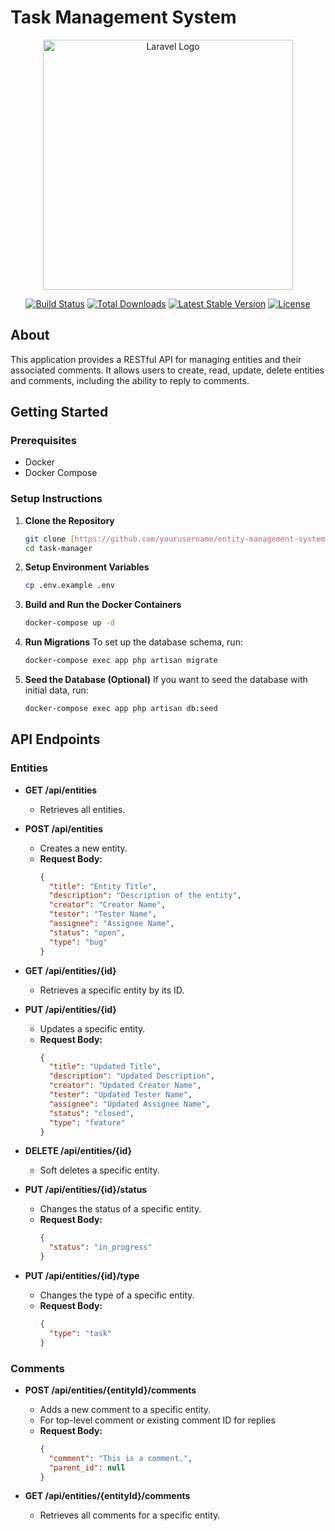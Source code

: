 # Task Management System

<p align="center"><a href="https://laravel.com" target="_blank"><img src="https://raw.githubusercontent.com/laravel/art/master/logo-lockup/5%20SVG/2%20CMYK/1%20Full%20Color/laravel-logolockup-cmyk-red.svg" width="400" alt="Laravel Logo"></a></p>

<p align="center">
<a href="https://github.com/laravel/framework/actions"><img src="https://github.com/laravel/framework/workflows/tests/badge.svg" alt="Build Status"></a>
<a href="https://packagist.org/packages/laravel/framework"><img src="https://img.shields.io/packagist/dt/laravel/framework" alt="Total Downloads"></a>
<a href="https://packagist.org/packages/laravel/framework"><img src="https://img.shields.io/packagist/v/laravel/framework" alt="Latest Stable Version"></a>
<a href="https://packagist.org/packages/laravel/framework"><img src="https://img.shields.io/packagist/l/laravel/framework" alt="License"></a>
</p>

## About

This application provides a RESTful API for managing entities and their associated comments. It allows users to create, read, update, delete entities and comments, including the ability to reply to comments.

## Getting Started

### Prerequisites

- Docker
- Docker Compose

### Setup Instructions

1. **Clone the Repository**

   ```bash
   git clone [https://github.com/yourusername/entity-management-system.git](https://github.com/Edgaras318/task-manager.git)
   cd task-manager

2. **Setup Environment Variables**

   ```bash
   cp .env.example .env

3. **Build and Run the Docker Containers**

   ```bash
   docker-compose up -d

4. **Run Migrations**
   To set up the database schema, run:
   ```bash
   docker-compose exec app php artisan migrate

5. **Seed the Database (Optional)**
   If you want to seed the database with initial data, run:
   ```bash
   docker-compose exec app php artisan db:seed

## API Endpoints

### Entities

- **GET /api/entities**
    - Retrieves all entities.

- **POST /api/entities**
    - Creates a new entity.
    - **Request Body:**
      ```json
      {
        "title": "Entity Title",
        "description": "Description of the entity",
        "creator": "Creator Name",
        "tester": "Tester Name",
        "assignee": "Assignee Name",
        "status": "open",
        "type": "bug"
      }
      ```

- **GET /api/entities/{id}**
    - Retrieves a specific entity by its ID.

- **PUT /api/entities/{id}**
    - Updates a specific entity.
    - **Request Body:**
      ```json
      {
        "title": "Updated Title",
        "description": "Updated Description",
        "creator": "Updated Creator Name",
        "tester": "Updated Tester Name",
        "assignee": "Updated Assignee Name",
        "status": "closed",
        "type": "feature"
      }
      ```

- **DELETE /api/entities/{id}**
    - Soft deletes a specific entity.

- **PUT /api/entities/{id}/status**
    - Changes the status of a specific entity.
    - **Request Body:**
      ```json
      {
        "status": "in_progress"
      }
      ```

- **PUT /api/entities/{id}/type**
    - Changes the type of a specific entity.
    - **Request Body:**
      ```json
      {
        "type": "task"
      }
      ```

### Comments

- **POST /api/entities/{entityId}/comments**
    - Adds a new comment to a specific entity.
    - For top-level comment or existing comment ID for replies
    - **Request Body:**
      ```json
      {
        "comment": "This is a comment.",
        "parent_id": null 
      }
      ```

- **GET /api/entities/{entityId}/comments**
    - Retrieves all comments for a specific entity.
